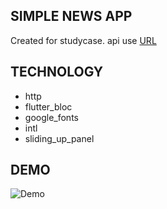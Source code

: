 ## SIMPLE NEWS APP

Created for studycase. api use [URL](https://saurav.tech/NewsAPI/top-headlines/category/health/in.json)

## TECHNOLOGY
- http
- flutter_bloc
- google_fonts
- intl
- sliding_up_panel

## DEMO
![Demo](https://github.com/andikatp/GifTest/blob/main/ezgif-2-db81856c30.gif)

